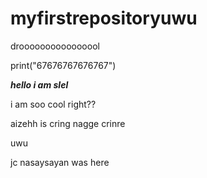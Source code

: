 # myfirstrepositoryuwu

droooooooooooooool 

print("67676767676767")

**_hello i am slel_**

i am soo cool right??

aizehh is cring nagge crinre

uwu

jc nasaysayan was here
